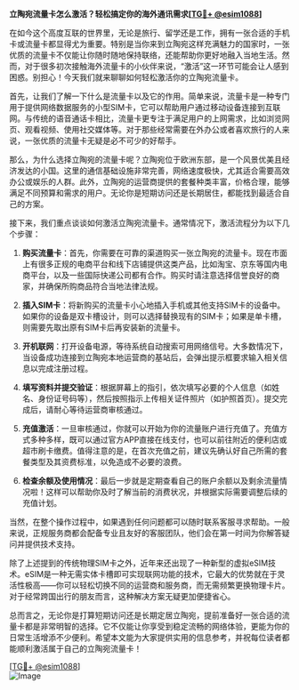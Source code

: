 **立陶宛流量卡怎么激活？轻松搞定你的海外通讯需求[[TG💪+ @esim1088](https://t.me/s/esim1088)]**

在如今这个高度互联的世界里，无论是旅行、留学还是工作，拥有一张合适的手机卡或流量卡都显得尤为重要。特别是当你来到立陶宛这样充满魅力的国家时，一张优质的流量卡不仅能让你随时随地保持联络，还能帮助你更好地融入当地生活。然而，对于很多初次接触海外流量卡的小伙伴来说，“激活”这一环节可能会让人感到困惑。别担心！今天我们就来聊聊如何轻松激活你的立陶宛流量卡。

首先，让我们了解一下什么是流量卡以及它的作用。简单来说，流量卡是一种专门用于提供网络数据服务的小型SIM卡，它可以帮助用户通过移动设备连接到互联网。与传统的语音通话卡相比，流量卡更专注于满足用户的上网需求，比如浏览网页、观看视频、使用社交媒体等。对于那些经常需要在外办公或者喜欢旅行的人来说，一张优质的流量卡无疑是必不可少的好帮手。

那么，为什么选择立陶宛的流量卡呢？立陶宛位于欧洲东部，是一个风景优美且经济发达的小国。这里的通信基础设施非常完善，网络速度极快，尤其适合需要高效办公或娱乐的人群。此外，立陶宛的运营商提供的套餐种类丰富，价格合理，能够满足不同预算和需求的用户。无论你是短期访问还是长期居住，都能找到最适合自己的方案。

接下来，我们重点谈谈如何激活立陶宛流量卡。通常情况下，激活流程分为以下几个步骤：

1. **购买流量卡**：首先，你需要在可靠的渠道购买一张立陶宛的流量卡。现在市面上有很多正规的电商平台和线下店铺提供这类产品，比如淘宝、京东等国内电商平台，以及一些国际快递公司都有合作。购买时请注意选择信誉良好的商家，并确保所购商品符合当地法律法规。

2. **插入SIM卡**：将新购买的流量卡小心地插入手机或其他支持SIM卡的设备中。如果你的设备是双卡槽设计，则可以选择替换现有的SIM卡；如果是单卡槽，则需要先取出原有SIM卡后再安装新的流量卡。

3. **开机联网**：打开设备电源，等待系统自动搜索可用网络信号。大多数情况下，当设备成功连接到立陶宛本地运营商的基站后，会弹出提示框要求输入相关信息以完成注册过程。

4. **填写资料并提交验证**：根据屏幕上的指引，依次填写必要的个人信息（如姓名、身份证号码等），然后按照指示上传相关证件照片（如护照首页）。提交完成后，请耐心等待运营商审核通过。

5. **充值激活**：一旦审核通过，你就可以开始为你的流量账户进行充值了。充值方式多种多样，既可以通过官方APP直接在线支付，也可以前往附近的便利店或超市刷卡缴费。值得注意的是，在首次充值之前，建议先确认好自己所需的套餐类型及其资费标准，以免造成不必要的浪费。

6. **检查余额及使用情况**：最后一步就是定期查看自己的账户余额以及剩余流量情况啦！这样可以帮助你及时了解当前的消费状况，并根据实际需要调整后续的充值计划。

当然，在整个操作过程中，如果遇到任何问题都可以随时联系客服寻求帮助。一般来说，正规服务商都会配备专业且友好的客服团队，他们会在第一时间为你解答疑问并提供技术支持。

除了上述提到的传统物理SIM卡之外，近年来还出现了一种新型的虚拟eSIM技术。eSIM是一种无需实体卡槽即可实现联网功能的技术，它最大的优势就在于灵活性极高——你可以轻松切换不同的运营商和服务商，而无需频繁更换物理卡片。对于经常跨国出行的朋友而言，这种解决方案无疑更加便捷省心。

总而言之，无论你是打算短期访问还是长期定居立陶宛，提前准备好一张合适的流量卡都是非常明智的选择。它不仅能让你享受到稳定流畅的网络体验，更能为你的日常生活增添不少便利。希望本文能为大家提供实用的信息参考，并祝每位读者都能顺利激活属于自己的立陶宛流量卡！

[[TG💪+ @esim1088](https://t.me/s/esim1088)]  
![Image](https://i.postimg.cc/4NQfJmqS/Snipaste-2025-05-13-00-14-12.png)